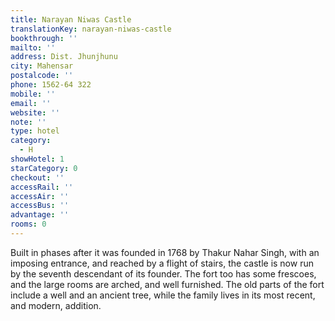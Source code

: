 ```yaml
---
title: Narayan Niwas Castle
translationKey: narayan-niwas-castle
bookthrough: ''
mailto: ''
address: Dist. Jhunjhunu
city: Mahensar
postalcode: ''
phone: 1562-64 322
mobile: ''
email: ''
website: ''
note: ''
type: hotel
category:
  - H
showHotel: 1
starCategory: 0
checkout: ''
accessRail: ''
accessAir: ''
accessBus: ''
advantage: ''
rooms: 0
---
```

Built in phases after it was founded in 1768 by Thakur Nahar Singh, with an imposing entrance, and reached by a flight of stairs, the castle is now run by the seventh descendant of its founder. The fort too has some frescoes, and the large rooms are arched, and well furnished. The old parts of the fort include a well and an ancient tree, while the family lives in its most recent, and modern, addition.